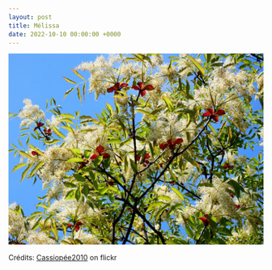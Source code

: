 ```yaml
---
layout: post
title: Mélissa
date: 2022-10-10 00:00:00 +0000
---
```


![Mélissa](/images/2022-10-10.jpg)

Crédits: [Cassiopée2010](https://www.flickr.com/people/cmoi30/) on flickr
